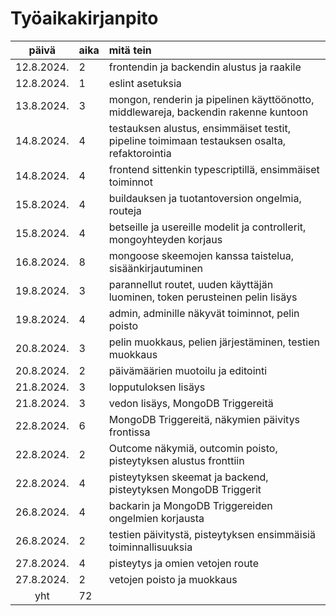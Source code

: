 # Työaikakirjanpito

|    päivä   | aika | mitä tein  |
| :---------:|:-----| :----------|
| 12.8.2024. | 2    | frontendin ja backendin alustus ja raakile |
| 12.8.2024. | 1    | eslint asetuksia |
| 13.8.2024. | 3    | mongon, renderin ja pipelinen käyttöönotto, middlewareja, backendin rakenne kuntoon |
| 14.8.2024. | 4    | testauksen alustus, ensimmäiset testit, pipeline toimimaan testauksen osalta, refaktorointia  |
| 14.8.2024. | 4    | frontend sittenkin typescriptillä, ensimmäiset toiminnot |
| 15.8.2024. | 4    | buildauksen ja tuotantoversion ongelmia, routeja |
| 15.8.2024. | 4    | betseille ja usereille modelit ja controllerit, mongoyhteyden korjaus |
| 16.8.2024. | 8    | mongoose skeemojen kanssa taistelua, sisäänkirjautuminen |
| 19.8.2024. | 3    | parannellut routet, uuden käyttäjän luominen, token perusteinen pelin lisäys |
| 19.8.2024. | 4    | admin, adminille näkyvät toiminnot, pelin poisto |
| 20.8.2024. | 3    | pelin muokkaus, pelien järjestäminen, testien muokkaus |
| 20.8.2024. | 2    | päivämäärien muotoilu ja editointi |
| 21.8.2024. | 3    | lopputuloksen lisäys |
| 21.8.2024. | 3    | vedon lisäys, MongoDB Triggereitä |
| 22.8.2024. | 6    | MongoDB Triggereitä, näkymien päivitys frontissa |
| 22.8.2024. | 2    | Outcome näkymiä, outcomin poisto, pisteytyksen alustus fronttiin |
| 22.8.2024. | 4    | pisteytyksen skeemat ja backend, pisteytyksen MongoDB Triggerit |
| 26.8.2024. | 4    | backarin ja MongoDB Triggereiden ongelmien korjausta |
| 26.8.2024. | 2    | testien päivitystä, pisteytyksen ensimmäisiä toiminnallisuuksia |
| 27.8.2024. | 4    | pisteytys ja omien vetojen route |
| 27.8.2024. | 2    | vetojen poisto ja muokkaus |
| yht        | 72   |            | 
